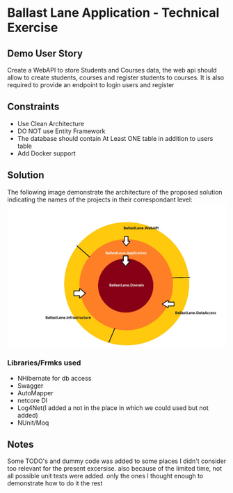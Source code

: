 # Ballast Lane Application - Technical Exercise

## Demo User Story
Create a WebAPI to store Students and Courses data, the web api should allow to create students, courses
and register students to courses.
It is also required to provide an endpoint to login users and register

## Constraints
- Use Clean Architecture 
- DO NOT use Entity Framework
- The database should contain At Least ONE table in addition to users table
- Add Docker support

## Solution
The following image demonstrate the architecture of the proposed solution indicating the names of the projects
in their correspondant level:
![Architecture](ArchitectureModel.JPG)

### Libraries/Frmks used
- NHibernate for db access
- Swagger
- AutoMapper
- netcore DI
- Log4Net(I added a not in the place in which we could used but not added)
- NUnit/Moq

## Notes 
Some TODO's and dummy code was added to some places I didn't consider too relevant for the present excersise.
also because of the limited time,  not all possible unit tests were added. only the ones I thought enough to demonstrate how to do it the rest


 

